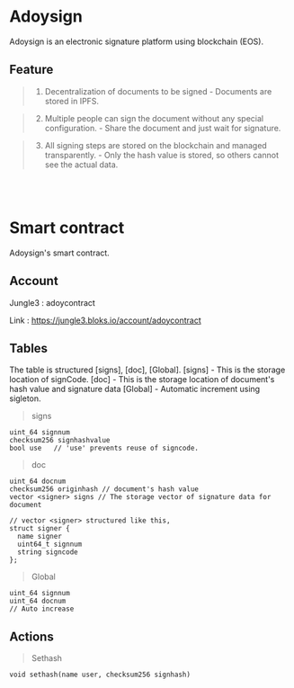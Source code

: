 Adoysign
========
Adoysign is an electronic signature platform using blockchain (EOS).

Feature
-----
> 1. Decentralization of documents to be signed - Documents are stored in IPFS.

> 2. Multiple people can sign the document without any special configuration. - Share the document and just wait for signature.

> 3. All signing steps are stored on the blockchain and managed transparently. -  Only the hash value is stored, so others cannot see the actual data.

<br><br>

Smart contract 
=================
Adoysign's smart contract.
<br>

Account
----- 
Jungle3 : adoycontract

Link : https://jungle3.bloks.io/account/adoycontract
<br>

## Tables
The table is structured [signs], [doc], [Global].
[signs] - This is the storage location of signCode.
[doc] - This is the storage location of document's hash value and signature data
[Global] - Automatic increment using sigleton.

> signs
```
uint_64 signnum
checksum256 signhashvalue
bool use   // 'use' prevents reuse of signcode.
```
> doc
```
uint_64 docnum
checksum256 originhash // document's hash value
vector <signer> signs // The storage vector of signature data for document

// vector <signer> structured like this,
struct signer {
  name signer
  uint64_t signnum
  string signcode
};

```
  
> Global  
```
uint_64 signnum
uint_64 docnum  
// Auto increase
```
 
## Actions
> Sethash
```
void sethash(name user, checksum256 signhash)


```
